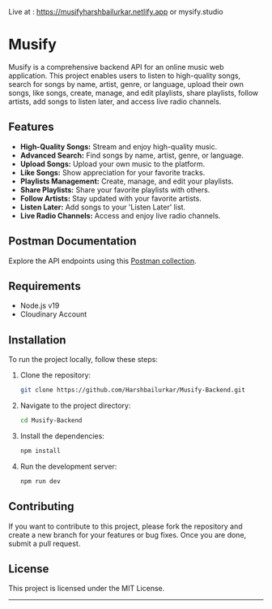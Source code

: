 Live at : https://musifyharshbailurkar.netlify.app or mysify.studio
# Musify

Musify is a comprehensive backend API for an online music web application. This project enables users to listen to high-quality songs, search for songs by name, artist, genre, or language, upload their own songs, like songs, create, manage, and edit playlists, share playlists, follow artists, add songs to listen later, and access live radio channels.

## Features

- **High-Quality Songs:** Stream and enjoy high-quality music.
- **Advanced Search:** Find songs by name, artist, genre, or language.
- **Upload Songs:** Upload your own music to the platform.
- **Like Songs:** Show appreciation for your favorite tracks.
- **Playlists Management:** Create, manage, and edit your playlists.
- **Share Playlists:** Share your favorite playlists with others.
- **Follow Artists:** Stay updated with your favorite artists.
- **Listen Later:** Add songs to your 'Listen Later' list.
- **Live Radio Channels:** Access and enjoy live radio channels.

## Postman Documentation

Explore the API endpoints using this [Postman collection](https://www.postman.com/harsh-bailurkar/workspace/harsh-musify/collection/32198019-c18d17c0-569c-4337-970d-1e7919fe7e1f?action=share&creator=32198019).

## Requirements

- Node.js v19
- Cloudinary Account

## Installation

To run the project locally, follow these steps:

1. Clone the repository:
   ```bash
   git clone https://github.com/Harshbailurkar/Musify-Backend.git
   ```

2. Navigate to the project directory:
   ```bash
   cd Musify-Backend
   ```

3. Install the dependencies:
   ```bash
   npm install
   ```

4. Run the development server:
   ```bash
   npm run dev
   ```

## Contributing

If you want to contribute to this project, please fork the repository and create a new branch for your features or bug fixes. Once you are done, submit a pull request.

## License

This project is licensed under the MIT License.

---

